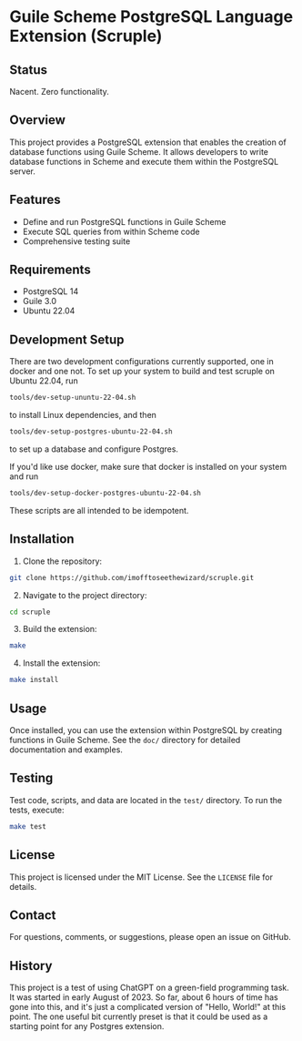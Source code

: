 # Guile Scheme PostgreSQL Language Extension (Scruple)

## Status

Nacent. Zero functionality.

## Overview

This project provides a PostgreSQL extension that enables the creation
of database functions using Guile Scheme. It allows developers to
write database functions in Scheme and execute them within the
PostgreSQL server.

## Features

- Define and run PostgreSQL functions in Guile Scheme
- Execute SQL queries from within Scheme code
- Comprehensive testing suite

## Requirements

- PostgreSQL 14
- Guile 3.0
- Ubuntu 22.04

## Development Setup

There are two development configurations currently supported, one in
docker and one not.  To set up your system to build and test scruple
on Ubuntu 22.04, run

``` bash
tools/dev-setup-ununtu-22-04.sh
```

to install Linux dependencies, and then

``` bash
tools/dev-setup-postgres-ubuntu-22-04.sh
```

to set up a database and configure Postgres.

If you'd like use docker, make sure that docker is installed on your
system and run

``` bash
tools/dev-setup-docker-postgres-ubuntu-22-04.sh
```

These scripts are all intended to be idempotent.

## Installation

1. Clone the repository:
```bash
git clone https://github.com/imofftoseethewizard/scruple.git
```

2. Navigate to the project directory:
```bash
cd scruple
```

3. Build the extension:
```bash
make
```

4. Install the extension:
```bash
make install
```

## Usage

Once installed, you can use the extension within PostgreSQL by
creating functions in Guile Scheme. See the `doc/` directory for
detailed documentation and examples.

## Testing

Test code, scripts, and data are located in the `test/` directory. To
run the tests, execute:

```bash
make test
```

## License

This project is licensed under the MIT License. See the `LICENSE` file for details.

## Contact

For questions, comments, or suggestions, please open an issue on GitHub.

## History

This project is a test of using ChatGPT on a green-field programming
task. It was started in early August of 2023.  So far, about 6 hours
of time has gone into this, and it's just a complicated version of
"Hello, World!" at this point.  The one useful bit currently preset is
that it could be used as a starting point for any Postgres extension.
